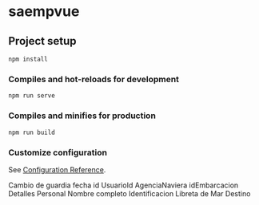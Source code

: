 # saempvue

## Project setup
```
npm install
```

### Compiles and hot-reloads for development
```
npm run serve
```

### Compiles and minifies for production
```
npm run build
```

### Customize configuration
See [Configuration Reference](https://cli.vuejs.org/config/).

Cambio de guardia
fecha
id
UsuarioId
AgenciaNaviera
idEmbarcacion
Detalles
        Personal
            Nombre completo
            Identificacion
            Libreta de Mar
            Destino

